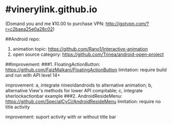 #vinerylink.github.io
====================

(Domand you and me ¥10.00 to purchase VPN: <http://igotvpn.com/?r=c2baea25e0a28c02>)

##Android repo:
1. animation topic: https://github.com/Rano1/Interactive-animation
2. open source category: https://github.com/Trinea/android-open-project

##Improvement:
###1. FloatingActionButton: https://github.com/FaizMalkani/FloatingActionButton
limitation: require build and run with API level 14+

improvement: a, integrate nineoldandroids to alternative animation; b, alternative View's methods for lower API compitable; c, integrate sherlockactionbar example
###2. AndroidResideMenu: https://github.com/SpecialCyCi/AndroidResideMenu
limitation: require no title activity

improvement: suport activity with or without title bar
